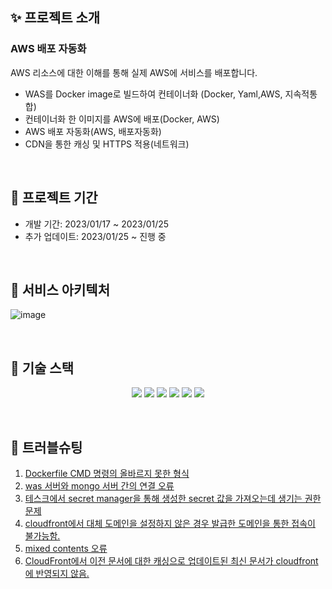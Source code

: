 ## ✨ 프로젝트 소개

### AWS 배포 자동화

AWS 리소스에 대한 이해를 통해 실제 AWS에 서비스를 배포합니다.
- WAS를 Docker image로 빌드하여 컨테이너화 (Docker, Yaml,AWS, 지속적통합)
- 컨테이너화 한 이미지를 AWS에 배포(Docker, AWS)
- AWS 배포 자동화(AWS, 배포자동화)
- CDN을 통한 캐싱 및 HTTPS 적용(네트워크)

<br>

## 📆 프로젝트 기간
- 개발 기간: 2023/01/17 ~ 2023/01/25
- 추가 업데이트: 2023/01/25 ~ 진행 중

<br>
 
## 📖 서비스 아키텍처
![image](https://user-images.githubusercontent.com/87158339/231337736-ea3b8ae2-5fc7-4c63-bb2f-61dcba6244c5.png)

<br>

## 🔧 기술 스택
<p align="center">
<img src="https://img.shields.io/badge/Amazon AWS-232F3E?style=for-the-badge&logo=Amazon AWS&logoColor=white">
<img src="https://img.shields.io/badge/JavaScript-F7DF1E?style=for-the-badge&logo=JavaScript&logoColor=black">
<img src="https://img.shields.io/badge/Fastify-000000?style=for-the-badge&logo=Fastify&logoColor=white">
<img src="https://img.shields.io/badge/GitHub Actions-2088FF?style=for-the-badge&logo=GitHub Actions&logoColor=white">
<img src="https://img.shields.io/badge/Docker-2496ED?style=for-the-badge&logo=Docker&logoColor=white">
<img src="https://img.shields.io/badge/MongoDB-47A248?style=for-the-badge&logo=MongoDB&logoColor=white">
 </p>

<br>

## 🚀 트러블슈팅

1. [Dockerfile CMD 명령의 올바르지 못한 형식](https://github.com/gangdonguri/Codestates-Project-2/discussions/1#discussion-5075022)
2. [was 서버와 mongo 서버 간의 연결 오류](https://github.com/gangdonguri/Codestates-Project-2/discussions/2#discussion-5075024)
3. [테스크에서 secret manager을 통해 생성한 secret 값을 가져오는데 생기는 권한 문제](https://github.com/gangdonguri/Codestates-Project-2/discussions/3#discussion-5075026)
4. [cloudfront에서 대체 도메인을 설정하지 않은 경우 발급한 도메인을 통한 접속이 불가능함.](https://github.com/gangdonguri/Codestates-Project-2/discussions/4#discussion-5075028)
5. [mixed contents 오류](https://github.com/gangdonguri/Codestates-Project-2/discussions/5#discussion-5075030)
6. [CloudFront에서 이전 문서에 대한 캐싱으로 업데이트된 최신 문서가 cloudfront에 반영되지 않음.](https://github.com/gangdonguri/Codestates-Project-2/discussions/6#discussion-5075034)
